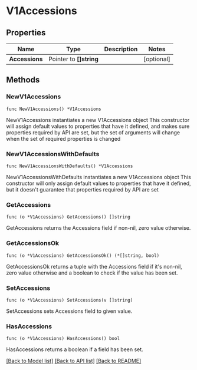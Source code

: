 # V1Accessions

## Properties

Name | Type | Description | Notes
------------ | ------------- | ------------- | -------------
**Accessions** | Pointer to **[]string** |  | [optional] 

## Methods

### NewV1Accessions

`func NewV1Accessions() *V1Accessions`

NewV1Accessions instantiates a new V1Accessions object
This constructor will assign default values to properties that have it defined,
and makes sure properties required by API are set, but the set of arguments
will change when the set of required properties is changed

### NewV1AccessionsWithDefaults

`func NewV1AccessionsWithDefaults() *V1Accessions`

NewV1AccessionsWithDefaults instantiates a new V1Accessions object
This constructor will only assign default values to properties that have it defined,
but it doesn't guarantee that properties required by API are set

### GetAccessions

`func (o *V1Accessions) GetAccessions() []string`

GetAccessions returns the Accessions field if non-nil, zero value otherwise.

### GetAccessionsOk

`func (o *V1Accessions) GetAccessionsOk() (*[]string, bool)`

GetAccessionsOk returns a tuple with the Accessions field if it's non-nil, zero value otherwise
and a boolean to check if the value has been set.

### SetAccessions

`func (o *V1Accessions) SetAccessions(v []string)`

SetAccessions sets Accessions field to given value.

### HasAccessions

`func (o *V1Accessions) HasAccessions() bool`

HasAccessions returns a boolean if a field has been set.


[[Back to Model list]](../README.md#documentation-for-models) [[Back to API list]](../README.md#documentation-for-api-endpoints) [[Back to README]](../README.md)


